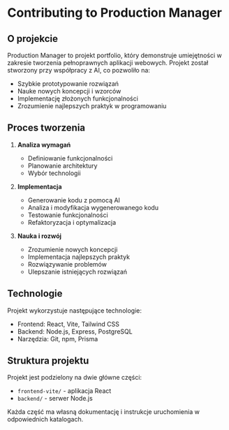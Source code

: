 # Contributing to Production Manager

## O projekcie

Production Manager to projekt portfolio, który demonstruje umiejętności w zakresie tworzenia pełnoprawnych aplikacji webowych. Projekt został stworzony przy współpracy z AI, co pozwoliło na:
- Szybkie prototypowanie rozwiązań
- Nauke nowych koncepcji i wzorców
- Implementację złożonych funkcjonalności
- Zrozumienie najlepszych praktyk w programowaniu

## Proces tworzenia

1. **Analiza wymagań**
   - Definiowanie funkcjonalności
   - Planowanie architektury
   - Wybór technologii

2. **Implementacja**
   - Generowanie kodu z pomocą AI
   - Analiza i modyfikacja wygenerowanego kodu
   - Testowanie funkcjonalności
   - Refaktoryzacja i optymalizacja

3. **Nauka i rozwój**
   - Zrozumienie nowych koncepcji
   - Implementacja najlepszych praktyk
   - Rozwiązywanie problemów
   - Ulepszanie istniejących rozwiązań

## Technologie

Projekt wykorzystuje następujące technologie:
- Frontend: React, Vite, Tailwind CSS
- Backend: Node.js, Express, PostgreSQL
- Narzędzia: Git, npm, Prisma

## Struktura projektu

Projekt jest podzielony na dwie główne części:
- `frontend-vite/` - aplikacja React
- `backend/` - serwer Node.js

Każda część ma własną dokumentację i instrukcje uruchomienia w odpowiednich katalogach. 